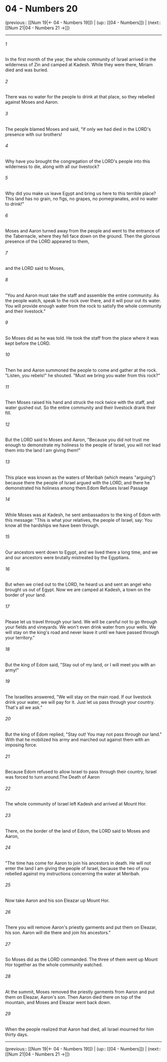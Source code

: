 # 04 - Numbers 20

(previous:: [[Num 19|← 04 - Numbers 19]]) | (up:: [[04 - Numbers]]) | (next:: [[Num 21|04 - Numbers 21 →]])

***


###### 1 
In the first month of the year, the whole community of Israel arrived in the wilderness of Zin and camped at Kadesh. While they were there, Miriam died and was buried. 

###### 2 
There was no water for the people to drink at that place, so they rebelled against Moses and Aaron. 

###### 3 
The people blamed Moses and said, "If only we had died in the LORD's presence with our brothers! 

###### 4 
Why have you brought the congregation of the LORD's people into this wilderness to die, along with all our livestock? 

###### 5 
Why did you make us leave Egypt and bring us here to this terrible place? This land has no grain, no figs, no grapes, no pomegranates, and no water to drink!" 

###### 6 
Moses and Aaron turned away from the people and went to the entrance of the Tabernacle, where they fell face down on the ground. Then the glorious presence of the LORD appeared to them, 

###### 7 
and the LORD said to Moses, 

###### 8 
"You and Aaron must take the staff and assemble the entire community. As the people watch, speak to the rock over there, and it will pour out its water. You will provide enough water from the rock to satisfy the whole community and their livestock." 

###### 9 
So Moses did as he was told. He took the staff from the place where it was kept before the LORD. 

###### 10 
Then he and Aaron summoned the people to come and gather at the rock. "Listen, you rebels!" he shouted. "Must we bring you water from this rock?" 

###### 11 
Then Moses raised his hand and struck the rock twice with the staff, and water gushed out. So the entire community and their livestock drank their fill. 

###### 12 
But the LORD said to Moses and Aaron, "Because you did not trust me enough to demonstrate my holiness to the people of Israel, you will not lead them into the land I am giving them!" 

###### 13 
This place was known as the waters of Meribah (which means "arguing") because there the people of Israel argued with the LORD, and there he demonstrated his holiness among them.Edom Refuses Israel Passage 

###### 14 
While Moses was at Kadesh, he sent ambassadors to the king of Edom with this message: "This is what your relatives, the people of Israel, say: You know all the hardships we have been through. 

###### 15 
Our ancestors went down to Egypt, and we lived there a long time, and we and our ancestors were brutally mistreated by the Egyptians. 

###### 16 
But when we cried out to the LORD, he heard us and sent an angel who brought us out of Egypt. Now we are camped at Kadesh, a town on the border of your land. 

###### 17 
Please let us travel through your land. We will be careful not to go through your fields and vineyards. We won't even drink water from your wells. We will stay on the king's road and never leave it until we have passed through your territory." 

###### 18 
But the king of Edom said, "Stay out of my land, or I will meet you with an army!" 

###### 19 
The Israelites answered, "We will stay on the main road. If our livestock drink your water, we will pay for it. Just let us pass through your country. That's all we ask." 

###### 20 
But the king of Edom replied, "Stay out! You may not pass through our land." With that he mobilized his army and marched out against them with an imposing force. 

###### 21 
Because Edom refused to allow Israel to pass through their country, Israel was forced to turn around.The Death of Aaron 

###### 22 
The whole community of Israel left Kadesh and arrived at Mount Hor. 

###### 23 
There, on the border of the land of Edom, the LORD said to Moses and Aaron, 

###### 24 
"The time has come for Aaron to join his ancestors in death. He will not enter the land I am giving the people of Israel, because the two of you rebelled against my instructions concerning the water at Meribah. 

###### 25 
Now take Aaron and his son Eleazar up Mount Hor. 

###### 26 
There you will remove Aaron's priestly garments and put them on Eleazar, his son. Aaron will die there and join his ancestors." 

###### 27 
So Moses did as the LORD commanded. The three of them went up Mount Hor together as the whole community watched. 

###### 28 
At the summit, Moses removed the priestly garments from Aaron and put them on Eleazar, Aaron's son. Then Aaron died there on top of the mountain, and Moses and Eleazar went back down. 

###### 29 
When the people realized that Aaron had died, all Israel mourned for him thirty days.

***

(previous:: [[Num 19|← 04 - Numbers 19]]) | (up:: [[04 - Numbers]]) | (next:: [[Num 21|04 - Numbers 21 →]])
